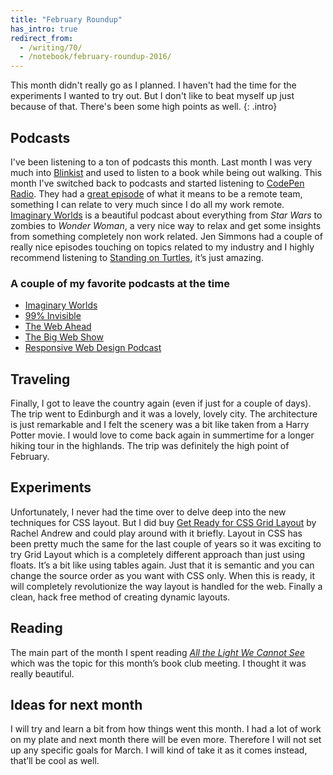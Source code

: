```yaml
---
title: "February Roundup"
has_intro: true
redirect_from:
  - /writing/70/
  - /notebook/february-roundup-2016/
---
```


This month didn't really go as I planned. I haven't had the time for the experiments I wanted to try out. But I don't like to beat myself up just because of that. There's been some high points as well.
{: .intro}

## Podcasts
I've been listening to a ton of podcasts this month. Last month I was very much into [Blinkist] and used to listen to a book while being out walking. This month I've switched back to podcasts and started listening to [CodePen Radio]. They had a [great episode] of what it means to be a remote team, something I can relate to very much since I do all my work remote. [Imaginary Worlds] is a beautiful podcast about everything from _Star Wars_ to zombies to _Wonder Woman_, a very nice way to relax and get some insights from something completely non work related. Jen Simmons had a couple of really nice episodes touching on topics related to my industry and I highly recommend listening to [Standing on Turtles], it’s just amazing.

### A couple of my favorite podcasts at the time
- [Imaginary Worlds]
- [99% Invisible]
- [The Web Ahead]
- [The Big Web Show]
- [Responsive Web Design Podcast]

## Traveling
Finally, I got to leave the country again (even if just for a couple of days). The trip went to Edinburgh and it was a lovely, lovely city. The architecture is just remarkable and I felt the scenery was a bit like taken from a Harry Potter movie. I would love to come back again in summertime for a longer hiking tour in the highlands. The trip was definitely the high point of February.

## Experiments
Unfortunately, I never had the time over to delve deep into the new techniques for CSS layout. But I did buy [Get Ready for CSS Grid Layout] by Rachel Andrew and could play around with it briefly. Layout in CSS has been pretty much the same for the last couple of years so it was exciting to try Grid Layout which is a completely different approach than just using floats. It’s a bit like using tables again. Just that it is semantic and you can change the source order as you want with CSS only. When this is ready, it will completely revolutionize the way layout is handled for the web. Finally a clean, hack free method of creating dynamic layouts.

## Reading
The main part of the month I spent reading _[All the Light We Cannot See]_ which was the topic for this month’s book club meeting. I thought it was really beautiful.

## Ideas for next month
I will try and learn a bit from how things went this month. I had a lot of work on my plate and next month there will be even more. Therefore I will not set up any specific goals for March. I will kind of take it as it comes instead, that’ll be cool as well.

[Blinkist]: {{site.url}}/writing/69/#blinkist
[CodePen Radio]: http://blog.codepen.io/radio/
[great episode]: http://blog.codepen.io/2016/02/16/077-remote/
[Imaginary Worlds]: http://www.imaginaryworldspodcast.org/
[Standing on Turtles]: http://thewebahead.net/113
[99% Invisible]: http://99percentinvisible.org/
[The Big Web Show]: http://5by5.tv/bigwebshow
[The Web Ahead]: http://thewebahead.net/
[Responsive Web Design Podcast]: http://responsivewebdesign.com/podcast/
[All the Light We Cannot See]: {{site.url}}/reading/all-the-light-we-cannot-see/
[Get Ready for CSS Grid Layout]: https://abookapart.com/products/get-ready-for-css-grid-layout
